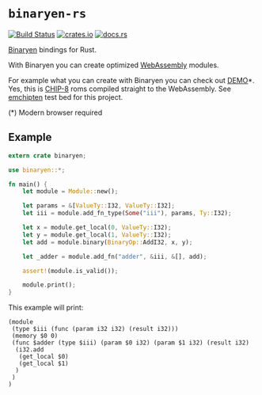 # `binaryen-rs`

[![Build Status](https://travis-ci.org/pepyakin/binaryen-rs.svg?branch=master)](https://travis-ci.org/pepyakin/binaryen-rs) 
[![crates.io](https://img.shields.io/crates/v/binaryen.svg)](https://crates.io/crates/binaryen)
[![docs.rs](https://docs.rs/binaryen/badge.svg)](https://docs.rs/binaryen/)

[Binaryen](https://github.com/WebAssembly/binaryen) bindings for Rust.

With Binaryen you can create optimized [WebAssembly](http://webassembly.org/) modules.

For example what you can create with Binaryen you can check out [DEMO](https://pepyakin.github.io/emchipten/)*. Yes, this is [CHIP-8](https://en.wikipedia.org/wiki/CHIP-8) roms compiled straight to the WebAssembly. See [emchipten](https://github.com/pepyakin/emchipten) test bed for this project.

(*) Modern browser required

## Example

```rust
extern crate binaryen;

use binaryen::*;

fn main() {
    let module = Module::new();

    let params = &[ValueTy::I32, ValueTy::I32];
    let iii = module.add_fn_type(Some("iii"), params, Ty::I32);

    let x = module.get_local(0, ValueTy::I32);
    let y = module.get_local(1, ValueTy::I32);
    let add = module.binary(BinaryOp::AddI32, x, y);

    let _adder = module.add_fn("adder", &iii, &[], add);

    assert!(module.is_valid());

    module.print();
}
```

This example will print:

```WebAssembly
(module
 (type $iii (func (param i32 i32) (result i32)))
 (memory $0 0)
 (func $adder (type $iii) (param $0 i32) (param $1 i32) (result i32)
  (i32.add
   (get_local $0)
   (get_local $1)
  )
 )
)
```
